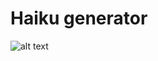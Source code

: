 # Haiku generator

![alt text](https://github.com/proman3419/Programming-Challenges-v1.4/Screenshots/13_1.PNG)
